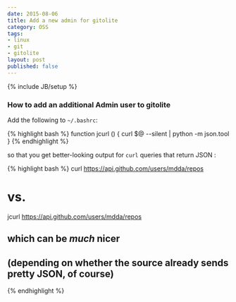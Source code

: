 ```yaml
---
date: 2015-08-06
title: Add a new admin for gitolite
category: OSS
tags:
- linux
- git
- gitolite
layout: post
published: false
---
```

{% include JB/setup %}

### How to add an additional Admin user to gitolite





Add the following to ```~/.bashrc```:

{% highlight bash %}
function jcurl () {
  curl $@ --silent |  python -m json.tool
}
{% endhighlight %}

so that you get better-looking output for ```curl``` queries that return JSON :

{% highlight bash %}
curl https://api.github.com/users/mdda/repos
# vs.
jcurl https://api.github.com/users/mdda/repos
## which can be  *much* nicer 
## (depending on whether the source already sends pretty JSON, of course)
{% endhighlight %}
